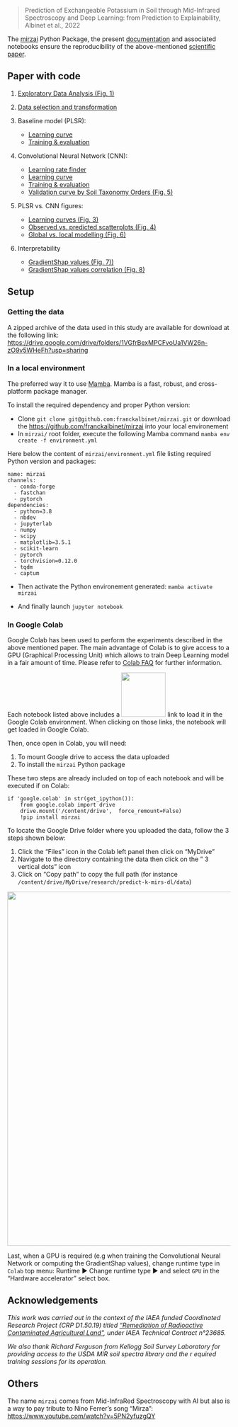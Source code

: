 
> Prediction of Exchangeable Potassium in Soil through Mid-Infrared
> Spectroscopy and Deep Learning: from Prediction to Explainability,
> Albinet et al., 2022

<!-- WARNING: THIS FILE WAS AUTOGENERATED! DO NOT EDIT! -->

The [mirzai](https://pypi.org/project/mirzai/) Python Package, the
present [documentation](https://fr.anckalbi.net/mirzai/) and associated
notebooks ensure the reproducibility of the above-mentioned [scientific
paper](no-link).

## Paper with code

1.  [Exploratory Data Analysis (Fig. 1)](paper.eda.html)

2.  [Data selection and transformation](paper.select_transform.html)

3.  Baseline model (PLSR):

    -   [Learning curve](paper.plsr.learning_curve.html)
    -   [Training & evaluation](paper.plsr.train_eval.html)

4.  Convolutional Neural Network (CNN):

    -   [Learning rate finder](paper.cnn.lr_finder.html)
    -   [Learning curve](paper.cnn.learning_curve.html)
    -   [Training & evaluation](paper.cnn.train_eval.html)
    -   [Validation curve by Soil Taxonomy Orders (Fig.
        5)](paper.cnn.validation_curve_by_tax.html)

5.  PLSR vs. CNN figures:

    -   [Learning curves (Fig. 3)](paper.figures.learning_curves.html)
    -   [Observed vs. predicted scatterplots (Fig.
        4)](paper.figures.observed_vs_predicted.html)
    -   [Global vs. local modelling (Fig.
        6)](paper.figures.global_vs_local.html)

6.  Interpretability

    -   [GradientShap values (Fig.
        7))](paper.interpretation.gradshap.html)
    -   [GradientShap values correlation (Fig.
        8)](paper.interpretation.gradshap_corr.html)

## Setup

### Getting the data

A zipped archive of the data used in this study are available for
download at the following link:
<https://drive.google.com/drive/folders/1VGfrBexMPCFvoUa1VW26n-zO9v5WHeFh?usp=sharing>

### In a local environment

The preferred way it to use [Mamba](https://mamba.readthedocs.io). Mamba
is a fast, robust, and cross-platform package manager.

To install the required dependency and proper Python version:

-   Clone `git clone git@github.com:franckalbinet/mirzai.git` or
    download the <https://github.com/franckalbinet/mirzai> into your
    local environement
-   In `mirzai/` root folder, execute the following Mamba command
    `mamba env create -f environment.yml`

Here below the content of `mirzai/environment.yml` file listing required
Python version and packages:

    name: mirzai
    channels:
      - conda-forge
      - fastchan
      - pytorch
    dependencies:
      - python=3.8
      - nbdev
      - jupyterlab
      - numpy
      - scipy
      - matplotlib=3.5.1
      - scikit-learn
      - pytorch
      - torchvision=0.12.0
      - tqdm
      - captum

-   Then activate the Python environement generated:
    `mamba activate mirzai`

-   And finally launch `jupyter notebook`

### In Google Colab

Google Colab has been used to perform the experiments described in the
above mentioned paper. The main advantage of Colab is to give access to
a GPU (Graphical Processing Unit) which allows to train Deep Learning
model in a fair amount of time. Please refer to [Colab
FAQ](https://research.google.com/colaboratory/faq.html) for further
information.

Each notebook listed above includes a
<img src="./images/colab-link.png" style="display: inline; width: 100px" />
link to load it in the Google Colab environment. When clicking on those
links, the notebook will get loaded in Google Colab.

Then, once open in Colab, you will need:

1.  To mount Google drive to access the data uploaded
2.  To install the `mirzai` Python package

These two steps are already included on top of each notebook and will be
executed if on Colab:

    if 'google.colab' in str(get_ipython()):
        from google.colab import drive
        drive.mount('/content/drive',  force_remount=False)
        !pip install mirzai

To locate the Google Drive folder where you uploaded the data, follow
the 3 steps shown below:

1.  Click the “Files” icon in the Colab left panel then click on
    “MyDrive”
2.  Navigate to the directory containing the data then click on the ” 3
    vertical dots” icon
3.  Click on “Copy path” to copy the full path (for instance
    `/content/drive/MyDrive/research/predict-k-mirs-dl/data`)

<img src="./images/mounting-drive.png" style="display: inline; width: 800px" />

Last, when a GPU is required (e.g when training the Convolutional Neural
Network or computing the GradientShap values), change runtime type in
`Colab` top menu: Runtime ▶ Change runtime type ▶ and select `GPU` in
the “Hardware accelerator” select box.

## Acknowledgements

*This work was carried out in the context of the IAEA funded Coordinated
Research Project (CRP D1.50.19) titled [“Remediation of Radioactive
Contaminated Agricultural
Land”](https://www.iaea.org/projects/crp/d15019), under IAEA Technical
Contract n°23685.*

*We also thank Richard Ferguson from Kellogg Soil Survey Laboratory for
providing access to the USDA MIR soil spectra library and the r equired
training sessions for its operation.*

## Others

The name `mirzai` comes from Mid-InfraRed Spectroscopy with AI but also
is a way to pay tribute to Nino Ferrer’s song “Mirza”:
https://www.youtube.com/watch?v=5PN2yfuzgQY
